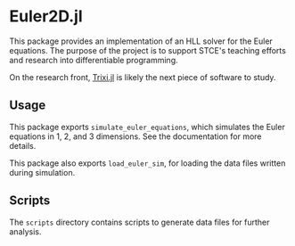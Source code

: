 # Euler2D.jl

This package provides an implementation of an HLL solver for the Euler equations. The purpose of the project is to support STCE's teaching efforts and research into differentiable programming.

On the research front, [Trixi.jl](https://github.com/trixi-framework/Trixi.jl) is likely the next piece of software to study.

## Usage

This package exports `simulate_euler_equations`, which simulates the Euler equations in 1, 2, and 3 dimensions. See the documentation for more details.

This package also exports `load_euler_sim`, for loading the data files written during simulation.

## Scripts

The `scripts` directory contains scripts to generate data files for further analysis.
